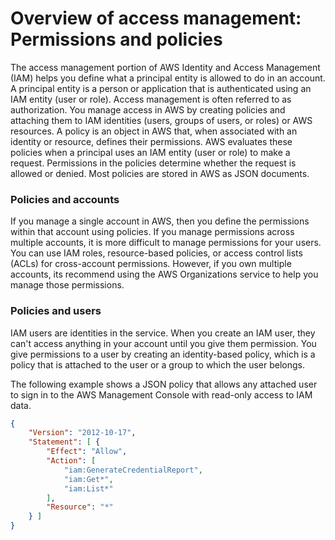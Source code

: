 # Overview of access management: Permissions and policies
The access management portion of AWS Identity and Access Management (IAM) helps you define what a principal entity is allowed to do in an account. A principal entity is a person or application that is authenticated using an IAM entity (user or role). Access management is often referred to as authorization. You manage access in AWS by creating policies and attaching them to IAM identities (users, groups of users, or roles) or AWS resources. A policy is an object in AWS that, when associated with an identity or resource, defines their permissions. AWS evaluates these policies when a principal uses an IAM entity (user or role) to make a request. Permissions in the policies determine whether the request is allowed or denied. Most policies are stored in AWS as JSON documents.

### Policies and accounts
If you manage a single account in AWS, then you define the permissions within that account using policies. If you manage permissions across multiple accounts, it is more difficult to manage permissions for your users. You can use IAM roles, resource-based policies, or access control lists (ACLs) for cross-account permissions. However, if you own multiple accounts, its recommend using the AWS Organizations service to help you manage those permissions.

### Policies and users
IAM users are identities in the service. When you create an IAM user, they can't access anything in your account until you give them permission. You give permissions to a user by creating an identity-based policy, which is a policy that is attached to the user or a group to which the user belongs.

The following example shows a JSON policy that allows any attached user to sign in to the AWS Management Console with read-only access to IAM data.

``` json
{
    "Version": "2012-10-17",
    "Statement": [ {
        "Effect": "Allow",
        "Action": [
            "iam:GenerateCredentialReport",
            "iam:Get*",
            "iam:List*"
        ],
        "Resource": "*"
    } ]
}
```